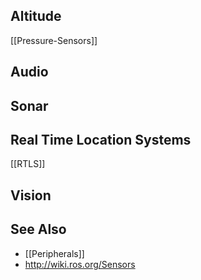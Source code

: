 Altitude
--------
[[Pressure-Sensors]]

Audio
-----

Sonar
-----

Real Time Location Systems
--------------------------
[[RTLS]]

Vision
------

See Also
--------
* [[Peripherals]]
* http://wiki.ros.org/Sensors
